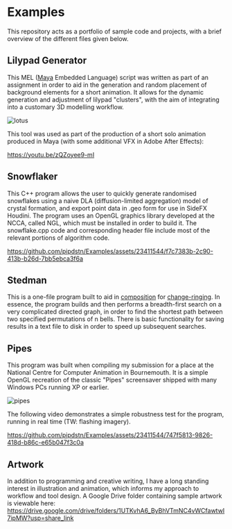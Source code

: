 # Examples
This repository acts as a portfolio of sample code and projects, with a brief overview of the different files given below.

## Lilypad Generator
This MEL ([Maya](https://www.autodesk.co.uk/products/maya/overview) Embedded Language) script was written as part of an assignment in order to aid in the generation and random placement of background elements for a short animation. It allows for the dynamic generation and adjustment of lilypad "clusters", with the aim of integrating into a customary 3D modelling workflow.

![lotus](https://github.com/pipdstn/Examples/assets/23411544/dfe9794f-4358-4d36-8cb2-cac5ac67a990)

This tool was used as part of the production of a short solo animation produced in Maya (with some additional VFX in Adobe After Effects):

https://youtu.be/zQZoyee9-mI

## Snowflaker
This C++ program allows the user to quickly generate randomised snowflakes using a naive DLA (diffusion-limited aggregation) model of crystal formation, and export point data in .geo form for use in SideFX Houdini. The program uses an OpenGL graphics library developed at the NCCA, called NGL, which must be installed in order to build it. The snowflake.cpp code and corresponding header file include most of the relevant portions of algorithm code.

https://github.com/pipdstn/Examples/assets/23411544/f7c7383b-2c90-413b-b26d-7bb5ebca3f6a

## Stedman
This is a one-file program built to aid in [composition](https://cccbr.org.uk/wp-content/uploads/2016/02/leary.pdf) for [change-ringing](https://en.wikipedia.org/wiki/Method_ringing). In essence, the program builds and then performs a breadth-first search on a very complicated directed graph, in order to find the shortest path between two specified permutations of n bells. There is basic functionality for saving results in a text file to disk in order to speed up subsequent searches.

## Pipes
This program was built when compiling my submission for a place at the National Centre for Computer Animation in Bournemouth. It is a simple OpenGL recreation of the classic  "Pipes" screensaver shipped with many Windows PCs running XP or earlier.

![pipes](https://github.com/pipdstn/Examples/assets/23411544/2c31dd23-18ac-498b-b137-814bbab99b72)

The following video demonstrates a simple robustness test for the program, running in real time (TW: flashing imagery).

https://github.com/pipdstn/Examples/assets/23411544/747f5813-9826-418d-b86c-e65b047f3c0a

## Artwork
In addition to programming and creative writing, I have a long standing interest in illustration and animation, which informs my approach to workflow and tool design. A Google Drive folder containing sample artwork is viewable here: https://drive.google.com/drive/folders/1UTKvhA6_ByBhVTmNC4vWCfawtwI7ipMW?usp=share_link


